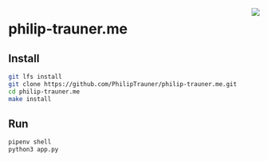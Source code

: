 <img align="right" src="http://static.philip-trauner.me/touch-icon.png"></img>
# philip-trauner.me

## Install
```bash
git lfs install
git clone https://github.com/PhilipTrauner/philip-trauner.me.git
cd philip-trauner.me
make install
```

## Run
```bash
pipenv shell
python3 app.py
```
